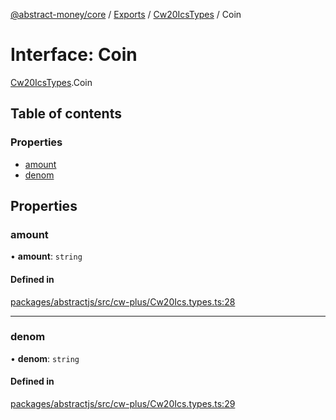 [@abstract-money/core](../README.md) / [Exports](../modules.md) / [Cw20IcsTypes](../modules/Cw20IcsTypes.md) / Coin

# Interface: Coin

[Cw20IcsTypes](../modules/Cw20IcsTypes.md).Coin

## Table of contents

### Properties

- [amount](Cw20IcsTypes.Coin.md#amount)
- [denom](Cw20IcsTypes.Coin.md#denom)

## Properties

### amount

• **amount**: `string`

#### Defined in

[packages/abstractjs/src/cw-plus/Cw20Ics.types.ts:28](https://github.com/AbstractSDK/frontend/blob/07410073/packages/abstractjs/src/cw-plus/Cw20Ics.types.ts#L28)

___

### denom

• **denom**: `string`

#### Defined in

[packages/abstractjs/src/cw-plus/Cw20Ics.types.ts:29](https://github.com/AbstractSDK/frontend/blob/07410073/packages/abstractjs/src/cw-plus/Cw20Ics.types.ts#L29)
